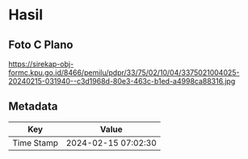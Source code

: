 # Hasil

## Foto C Plano

https://sirekap-obj-formc.kpu.go.id/8466/pemilu/pdpr/33/75/02/10/04/3375021004025-20240215-031940--c3d1968d-80e3-463c-b1ed-a4998ca88316.jpg


## Metadata

| Key        | Value               |
| ---------- | ------------------- |
| Time Stamp | 2024-02-15 07:02:30 |



